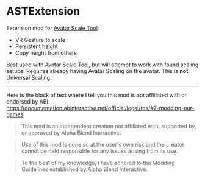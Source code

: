 # ASTExtension

Extension mod for [Avatar Scale Tool](https://github.com/NotAKidoS/AvatarScaleTool):
- VR Gesture to scale
- Persistent height
- Copy height from others

Best used with Avatar Scale Tool, but will attempt to work with found scaling setups.
Requires already having Avatar Scaling on the avatar. This is **not** Universal Scaling.

---

Here is the block of text where I tell you this mod is not affiliated with or endorsed by ABI. 
https://documentation.abinteractive.net/official/legal/tos/#7-modding-our-games

> This mod is an independent creation not affiliated with, supported by, or approved by Alpha Blend Interactive. 

> Use of this mod is done so at the user's own risk and the creator cannot be held responsible for any issues arising from its use.

> To the best of my knowledge, I have adhered to the Modding Guidelines established by Alpha Blend Interactive.
